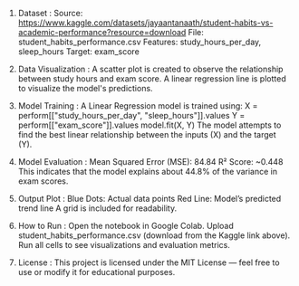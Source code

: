 1) Dataset :
Source: https://www.kaggle.com/datasets/jayaantanaath/student-habits-vs-academic-performance?resource=download
File: student_habits_performance.csv
Features: study_hours_per_day, sleep_hours
Target: exam_score

2) Data Visualization :
A scatter plot is created to observe the relationship between study hours and exam score.
A linear regression line is plotted to visualize the model's predictions.

3) Model Training :
A Linear Regression model is trained using:
X = perform[["study_hours_per_day", "sleep_hours"]].values
Y = perform[["exam_score"]].values
model.fit(X, Y)
The model attempts to find the best linear relationship between the inputs (X) and the target (Y).

4) Model Evaluation :
Mean Squared Error (MSE): 84.84
R² Score: ~0.448
This indicates that the model explains about 44.8% of the variance in exam scores.

5) Output Plot :
Blue Dots: Actual data points
Red Line: Model’s predicted trend line
A grid is included for readability.

6) How to Run :
Open the notebook in Google Colab.
Upload student_habits_performance.csv (download from the Kaggle link above).
Run all cells to see visualizations and evaluation metrics.

7) License :
This project is licensed under the MIT License — feel free to use or modify it for educational purposes.

